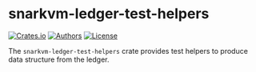 # snarkvm-ledger-test-helpers

[![Crates.io](https://img.shields.io/crates/v/snarkvm-ledger-test-helpers.svg?color=neon)](https://crates.io/crates/snarkvm-ledger-test-helpers)
[![Authors](https://img.shields.io/badge/authors-Aleo-orange.svg)](https://aleo.org)
[![License](https://img.shields.io/badge/License-Apache%202.0-blue.svg)](./LICENSE.md)

The `snarkvm-ledger-test-helpers` crate provides test helpers to produce data structure from the ledger.
